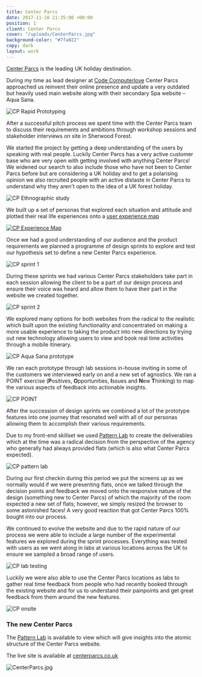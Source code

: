 ```yaml
---
title: Center Parcs
date: 2017-11-18 21:35:00 +00:00
position: 1
client: Center Parcs
cover: "/uploads/CenterParcs.jpg"
background-color: "#7fa022"
copy: dark
layout: work
---
```


[Center Parcs](https://www.centerparcs.co.uk/) is the leading UK holiday destination. 

During my time as lead designer at [Code Computerlove](https://www.codecomputerlove.com/) Center Parcs approached us reinvent their online presence and update a very outdated but heavily used main website along with their secondary Spa website – Aqua Sana.

![CP Rapid Prototyping](/uploads/CP_Rapid-prototyping.jpg)

After a successful pitch process we spent time with the Center Parcs team to discuss their requirements and ambitions through workshop sessions and stakeholder interviews on site in Sherwood Forest.

We started the project by getting a deep understanding of the users by speaking with real people. Luckily Center Parcs has a very active customer base who are very open with getting involved with anything Center Parcs!
We widened our search to also include those who have not been to Center Parcs before but are considering a UK holiday and to get a polarising opinion we also recruited people with an active distaste in Center Parcs to understand why they aren't open to the idea of a UK forest holiday.

![CP Ethnographic study](/uploads/CP_Ethnographic.jpg)

We built up a set of personas that explored each situation and attitude and plotted their real life experiences onto a
<a href="/uploads/CP_EM.jpeg" target="_blank">user experience map</a>

[![CP Experience Map](/uploads/CP_EM.jpeg)](/uploads/CP_EM.jpeg)

Once we had a good understanding of our audience and the product requirements we planned a programme of design sprints to explore and test our hypothesis set to define a new Center Parcs experience.

![CP sprint 1](/uploads/CP_01.jpg)

During these sprints we had various Center Parcs stakeholders take part in each session allowing the client to be a part of our design process and ensure their voice was heard and allow them to have their part in the website we created together.

![CP sprint 2](/uploads/CP_02.jpg)

We explored many options for both websites from the radical to the realistic which built upon the existing functionality and concentrated on making a more usable experience to taking the product into new directions by trying out new technology allowing users to view and book real time activities through a mobile itinerary.

![CP Aqua Sana prototype](/uploads/CP_03.jpg)

We ran each prototype through lab sessions in-house inviting in some of the customers we interviewed early on and a new set of agnostics. We ran a POINT exercise (**P**ositives, **O**pportunities, **I**ssues and **N**ew **T**hinking) to map the various aspects of feedback into actionable insights.

![CP POINT](/uploads/CP_05.jpg)

After the succession of design sprints we combined a lot of the prototype features into one journey that resonated well with all of our personas allowing them to accomplish their various requirements.

Due to my front-end skillset we used <a href="http://centerparcs-patternlab.surge.sh/" target="_blank">Pattern Lab</a> to create the deliverables which at the time was a radical decision from the perspective of the agency who generally had always provided flats (which is also what Center Parcs expected). 

![CP pattern lab](/uploads/CP_06.jpg)

During our first checkin during this period we put the screens up as we normally would if we were presenting flats, once we talked through the decision points and feedback we moved onto the responsive nature of the design (something new to Center Parcs) of which the majority of the room expected a new set of flats; however, we simply resized the browser to some astonished faces! A very good reaction that got Center Parcs 100% bought into our process.

We continued to evolve the website and due to the rapid nature of our process we were able to include a large number of the experimental features we explored during the sprint processes.
Everything was tested with users as we went along in labs at various locations across the UK to ensure we sampled a broad range of users.

![CP lab testing](/uploads/CP_07.jpg)

Luckily we were also able to use the Center Parcs locations as labs to gather real time feedback from people who had recently booked through the existing website and for us to understand their painpoints and get great feedback from them around the new features.

![CP onsite](/uploads/CP_08.jpg)

### The new Center Parcs

The <a href="http://centerparcs-patternlab.surge.sh/" target="_blank">Pattern Lab</a> is available to view which will give insights into the atomic structure of the Center Parcs website. 

The live site is available at [centerparcs.co.uk](https://www.centerparcs.co.uk/)

![CenterParcs.jpg](/uploads/CenterParcs.jpg)